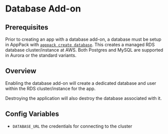 # Database Add-on

## Prerequisites

Prior to creating an app with a database add-on, a database must be setup in AppPack with [`apppack create database`](/command-line-reference/apppack_create_database/). This creates a managed RDS database cluster/instance at AWS. Both Postgres and MySQL are supported in Aurora or the standard variants.

## Overview

Enabling the database add-on will create a dedicated database and user within the RDS cluster/instance for the app.

Destroying the application will also destroy the database associated with it.

## Config Variables

* `DATABASE_URL` the credentials for connecting to the cluster
